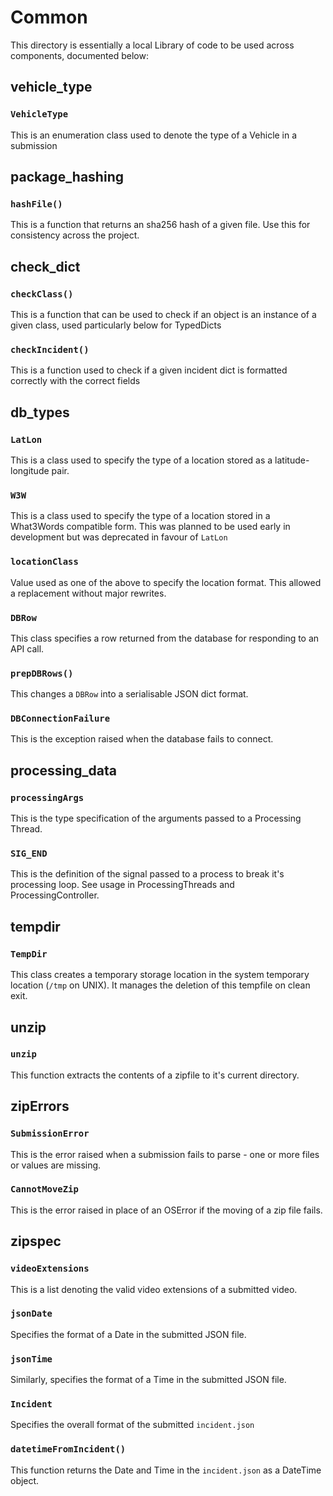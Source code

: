 # Common 

This directory is essentially a local Library of code to be used across components, documented below:

## vehicle_type

### `VehicleType`

This is an enumeration class used to denote the type of a Vehicle in a submission

## package_hashing

### `hashFile()`

This is a function that returns an sha256 hash of a given file. Use this for consistency across the project.

## check_dict

### `checkClass()`

This is a function that can be used to check if an object is an instance of a given class, used particularly below for TypedDicts

### `checkIncident()`

This is a function used to check if a given incident dict is formatted correctly with the correct fields

## db_types

### `LatLon`

This is a class used to specify the type of a location stored as a latitude-longitude pair.

### `W3W` 

This is a class used to specify the type of a location stored in a What3Words compatible form. This was planned to be used early in development but was deprecated in favour of `LatLon`

### `locationClass`

Value used as one of the above to specify the location format. This allowed a replacement without major rewrites.

### `DBRow`

This class specifies a row returned from the database for responding to an API call.

### `prepDBRows()`

This changes a `DBRow` into a serialisable JSON dict format.

### `DBConnectionFailure`

This is the exception raised when the database fails to connect.

## processing_data

### `processingArgs`

This is the type specification of the arguments passed to a Processing Thread.

### `SIG_END`

This is the definition of the signal passed to a process to break it's processing loop. See usage in ProcessingThreads and ProcessingController.

## tempdir

### `TempDir`

This class creates a temporary storage location in the system temporary location (`/tmp` on UNIX). It manages the deletion of this tempfile on clean exit.

## unzip

### `unzip`

This function extracts the contents of a zipfile to it's current directory.

## zipErrors

### `SubmissionError`

This is the error raised when a submission fails to parse - one or more files or values are missing.

### `CannotMoveZip`

This is the error raised in place of an OSError if the moving of a zip file fails.

## zipspec

### `videoExtensions`

This is a list denoting the valid video extensions of a submitted video.

### `jsonDate`

Specifies the format of a Date in the submitted JSON file.

### `jsonTime`

Similarly, specifies the format of a Time in the submitted JSON file.

### `Incident`

Specifies the overall format of the submitted `incident.json`

### `datetimeFromIncident()`

This function returns the Date and Time in the `incident.json` as a DateTime object.